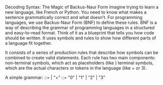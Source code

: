 Decoding Syntax: The Magic of Backus-Naur Form
Imagine trying to learn a new language, like French or Python. You need to know what makes a sentence grammatically correct and what doesn’t. For programming languages, we use Backus-Naur Form (BNF) to define these rules.
BNF is a way of describing the grammar of programming languages in a structured and easy-to-read format. Think of it as a blueprint that tells you how code should be written. It uses symbols and rules to show how different parts of a language fit together.

It consists of a series of production rules that describe how symbols can be combined to create valid statements. Each rule has two main components:
non-terminal symbols, which act as placeholders (like <expression>)
terminal symbols, which are the actual characters or tokens in the language (like + or 3).

A simple grammar:
<expression> ::= <number> | <expression> "+" <number>
<number> ::= "0" | "1" | "2" | "3"
